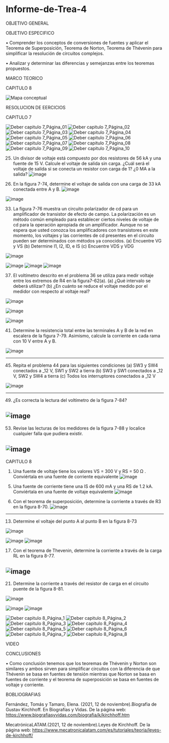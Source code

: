 # Informe-de-Trea-4
OBJETIVO GENERAL 

OBJETIVO ESPECIFICO

•	Comprender los conceptos de conversiones de fuentes y aplicar el Teorema de Superposición, Teorema de Norton, Teorema de Thévenin para simplificar la resolución de circuitos complejos. 

•	Analizar y determinar las diferencias y semejanzas entre los teoremas propuestos.


MARCO TEORICO

CAPITULO 8

![Mapa conceptual](https://user-images.githubusercontent.com/93209004/147688659-43ac7deb-68f4-4f48-b4f2-7344dae606ec.png)

RESOLUCION DE EERCICIOS 

CAPITULO 7

![Deber capitulo 7_Página_01](https://user-images.githubusercontent.com/93209004/147688332-9a54a6d6-8776-4345-843e-bb91319bb118.jpg)
![Deber capitulo 7_Página_02](https://user-images.githubusercontent.com/93209004/147688335-4cf4bc21-90b3-45dc-b2f6-79b55d588026.jpg)
![Deber capitulo 7_Página_03](https://user-images.githubusercontent.com/93209004/147688336-06cd7140-5a40-4b3f-87b4-87270a59d5c6.jpg)
![Deber capitulo 7_Página_04](https://user-images.githubusercontent.com/93209004/147688352-4b912468-15af-4fa1-825d-d12d510f6228.jpg)
![Deber capitulo 7_Página_05](https://user-images.githubusercontent.com/93209004/147688355-915971db-25cc-4278-8e5d-7c87bd60e0d1.jpg)
![Deber capitulo 7_Página_06](https://user-images.githubusercontent.com/93209004/147688357-720d9c31-ae68-45fd-b3f5-44e982bc34c6.jpg)
![Deber capitulo 7_Página_07](https://user-images.githubusercontent.com/93209004/147688358-1a30d244-ffd4-4919-a154-0c7aaf423187.jpg)
![Deber capitulo 7_Página_08](https://user-images.githubusercontent.com/93209004/147688359-dab01d3f-f2d5-49ee-bff0-716a3749dcae.jpg)
![Deber capitulo 7_Página_09](https://user-images.githubusercontent.com/93209004/147688360-c63188b0-146a-466f-9473-958aa04f626e.jpg)
![Deber capitulo 7_Página_10](https://user-images.githubusercontent.com/93209004/147688375-6d9e9439-0b1b-4bad-82a5-e72549a7f369.jpg)

25. Un divisor de voltaje está compuesto por dos resistores de 56 kA y una fuente de 15 V. Calcule el voltaje de salida sin carga. ¿Cuál será el voltaje de salida si se conecta un resistor con carga de 1? ¿0 MA a la salida?
![image](https://user-images.githubusercontent.com/93899658/146817634-28e2741d-ab93-4e36-818c-b5427ceeb33b.png)

29. En la figura 7-74, determine el voltaje de salida con una carga de 33 kA conectada entre A y B.
![image](https://user-images.githubusercontent.com/93899658/146817694-8c2a0b82-4b47-4fdb-99eb-02de7d354ba8.png)

![image](https://user-images.githubusercontent.com/93899658/146817875-81ef8178-3530-43e8-8666-bef7309d093f.png)

33. La figura 7-76 muestra un circuito polarizador de cd para un amplificador de transistor de efecto de campo. La polarización es un método común empleado para establecer ciertos niveles de voltaje de cd para la operación apropiada de un amplificador. Aunque no se espera que usted conozca los amplificadores con transistores en este momento, los voltajes y las corrientes de cd presentes en el circuito pueden ser determinados con métodos ya conocidos.
(a) Encuentre VG y VS 
(b) Determine I1, I2, ID, e IS 
(c) Encuentre VDS y VDG

![image](https://user-images.githubusercontent.com/93899658/146817950-c51e7b9c-2dda-4418-aebb-1c190d5b8602.png)

![image](https://user-images.githubusercontent.com/93899658/146818071-d21aeb15-804e-40bd-bf16-dce09b51d302.png)
![image](https://user-images.githubusercontent.com/93899658/146818103-29b3ff84-6718-4a8a-9d46-c3e30e7dde48.png)
![image](https://user-images.githubusercontent.com/93899658/146818137-af198916-e87f-4b06-bf67-69d8979cd5e0.png)

37. El voltímetro descrito en el problema 36 se utiliza para medir voltaje entre los extremos de R4 en la figura7-62(a).
(a) ¿Qué intervalo se deberá utilizar?
(b) ¿En cuánto se reduce el voltaje medido por el medidor con respecto al voltaje real?

![image](https://user-images.githubusercontent.com/93899658/146818554-df994bb0-3c64-4a8f-aab4-39c0d098cd41.png)


![image](https://user-images.githubusercontent.com/93899658/146818536-c39aad33-cbb0-47b4-aab8-6488904a856c.png)

![image](https://user-images.githubusercontent.com/93899658/146818581-f520e0c1-a166-4b4b-9bc0-770f9249a366.png)

41. Determine la resistencia total entre las terminales A y B de la red en escalera de la figura 7-79. Asimismo, calcule la corriente en cada rama con 10 V entre A y B.

![image](https://user-images.githubusercontent.com/93899658/146818692-6f1be613-738a-4ebc-9b67-9ab70a4dc8cc.png)

---------

45. Repita el problema 44 para las siguientes condiciones
(a) SW3 y SW4 conectados a _12 V, SW1 y SW2 a tierra
(b) SW3 y SW1 conectados a _12 V, SW2 y SW4 a tierra
(c) Todos los interruptores conectados a _12 V

![image](https://user-images.githubusercontent.com/93899658/146818767-f77e7614-a2b8-42d8-aa78-bc9ca003e684.png)

---------

49. ¿Es correcta la lectura del voltímetro de la figura 7-84?

![image](https://user-images.githubusercontent.com/93899658/146818806-fe83ff3e-e25e-4dab-8019-ab40e893df4d.png)
---------

53. Revise las lecturas de los medidores de la figura 7-88 y localice cualquier falla que pudiera existir.

![image](https://user-images.githubusercontent.com/93899658/146818838-5a71aa79-bba3-4de3-910e-e27f525bc3c3.png)
---------


CAPITULO 8
1) Una fuente de voltaje tiene los valores VS = 300 V y RS = 50 Ω . Conviértala en una fuente de corriente equivalente
![image](https://user-images.githubusercontent.com/93899658/146815599-6038a0a3-781c-4b74-8f67-03fd314497df.png)

5. Una fuente de corriente tiene una IS de 600 mA y una RS de 1.2 kA. Conviértala en una fuente de voltaje equivalente
![image](https://user-images.githubusercontent.com/93899658/146815942-e6e50303-f1a1-47d3-abf3-f443375d2f91.png)

9. Con el teorema de superposición, determine la corriente a través de R3 en la figura 8-70.
![image](https://user-images.githubusercontent.com/93899658/146816124-d0cfb1f0-6326-413b-be28-f2845095505d.png)
------------

13. Determine el voltaje del punto A al punto B en la figura 8-73

![image](https://user-images.githubusercontent.com/93899658/146816233-36ced5bc-e586-488d-a1cd-82f53afe1658.png)

![image](https://user-images.githubusercontent.com/93899658/146816454-a94ccd40-a564-4ef2-b242-0c4ff07783c2.png)
![image](https://user-images.githubusercontent.com/93899658/146816476-8fb0ecc8-1e58-4c7b-b00e-9fce8d3f1aef.png)

17. Con el teorema de Thevenin, determine la corriente a través de la carga RL en la figura 8-77.

![image](https://user-images.githubusercontent.com/93899658/146816648-f1e89d36-c56c-4195-895c-59315d066fc5.png)
-----------
21. Determine la corriente a través del resistor de carga en el circuito puente de la figura 8-81.

![image](https://user-images.githubusercontent.com/93899658/146816714-e3b847be-33af-4551-a4b0-3857648304cc.png)

![image](https://user-images.githubusercontent.com/93899658/146816750-b87c25be-6394-4601-81f5-3f670ffc627a.png)
![image](https://user-images.githubusercontent.com/93899658/146816761-41896513-5b14-4de6-8712-6e600a318bfa.png)

![Deber capitulo 8_Página_1](https://user-images.githubusercontent.com/93209004/147691084-927757a4-550a-42ae-a20f-f59a686ea649.jpg)
![Deber capitulo 8_Página_2](https://user-images.githubusercontent.com/93209004/147688498-d0162dfb-3fdc-4e7c-a8f6-fb8fca9ab412.jpg)
![Deber capitulo 8_Página_3](https://user-images.githubusercontent.com/93209004/147688500-270add99-2b46-416d-b09f-3f3db7292a3a.jpg)
![Deber capitulo 8_Página_4](https://user-images.githubusercontent.com/93209004/147688502-cf5c3d7e-556e-48d9-9060-f0bab0041bfd.jpg)
![Deber capitulo 8_Página_5](https://user-images.githubusercontent.com/93209004/147688504-96f4e2c3-05c2-423f-b100-4ee1a00e5e98.jpg)
![Deber capitulo 8_Página_6](https://user-images.githubusercontent.com/93209004/147688505-2ccdb447-6831-4ad7-8f2f-487b57925876.jpg)
![Deber capitulo 8_Página_7](https://user-images.githubusercontent.com/93209004/147688506-02784205-884c-4582-8256-5aceb3414ec3.jpg)
![Deber capitulo 8_Página_8](https://user-images.githubusercontent.com/93209004/147688507-36636183-5643-41c6-9171-96935948e167.jpg)


VIDEO
 
CONCLUSIONES 


•	Como conclusión tenemos que los teoremas de Thévenin y Norton son similares y ambos sirven para simplificar circuitos con la diferencia de que Thévenin se basa en fuentes de tensión mientras que Norton se basa en fuentes de corriente y el teorema de superposición se basa en fuentes de voltaje y corriente.

BOBLIOGRAFIAS 

Fernández, Tomás y Tamaro, Elena. (2021, 12 de noviembre).Biografia de Gustav Kirchhoff. En Biografías y Vidas. De la página web: https://www.biografiasyvidas.com/biografia/k/kirchhoff.htm

MecatrónicaLATAM.(2021, 12 de noviembre).Leyes de Kirchhoff. De la página web: https://www.mecatronicalatam.com/es/tutoriales/teoria/leyes-de-kirchhoff/
